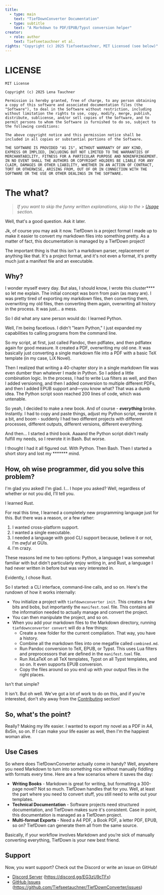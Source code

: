 ```yaml
---
title:
  - type: main
    text: "TiefDownConverter Documentation"
  - type: subtitle
    text: "A Markdown to PDF/EPUB/Typst conversion helper"
creator:
  - role: author
    text: Tiefseetauchner et al.
rights: "Copyright (c) 2025 Tiefseetauchner, MIT Licensed (see below)"
---
```


# LICENSE

```
MIT License

Copyright (c) 2025 Lena Tauchner

Permission is hereby granted, free of charge, to any person obtaining a copy of this software and associated documentation files (the "Software"), to deal in the Software without restriction, including without limitation the rights to use, copy, modify, merge, publish, distribute, sublicense, and/or sell copies of the Software, and to permit persons to whom the Software is furnished to do so, subject to the following conditions:

The above copyright notice and this permission notice shall be included in all copies or substantial portions of the Software.

THE SOFTWARE IS PROVIDED "AS IS", WITHOUT WARRANTY OF ANY KIND, EXPRESS OR IMPLIED, INCLUDING BUT NOT LIMITED TO THE WARRANTIES OF MERCHANTABILITY, FITNESS FOR A PARTICULAR PURPOSE AND NONINFRINGEMENT. IN NO EVENT SHALL THE AUTHORS OR COPYRIGHT HOLDERS BE LIABLE FOR ANY CLAIM, DAMAGES OR OTHER LIABILITY, WHETHER IN AN ACTION OF CONTRACT, TORT OR OTHERWISE, ARISING FROM, OUT OF OR IN CONNECTION WITH THE SOFTWARE OR THE USE OR OTHER DEALINGS IN THE SOFTWARE.
```

# The what?

> _If you want to skip the funny written explanations, skip to the_ > _[Usage](#usage) section._

Well, that's a good question. Ask it later.

Jk, of course you may ask it now.
TiefDown is a project format I made up to make
it easier to convert my markdown files into something pretty.
As a matter of fact, this documentation is managed by a TiefDown project!

The important thing is that this isn't a markdown parser, replacement or
anything like that. It's a project format, and it's not even a format, it's
pretty much just a manifest file and an executable.

## Why?

I wonder myself every day.
But alas, I should know, I wrote this cluster\*\*\*\* so let
me explain. The initial concept was born from pain (as many are).
I was pretty tired of exporting my markdown files, then converting them,
overwriting my old files, then converting them again, overwriting all history
in the process. It was just... a mess.

So I did what any sane person would do: I learned Python.

Well, I'm being facetious. I didn't "learn Python," I just expanded my
capabilities to calling programs from the command line.

So my script, at first, just called Pandoc, then pdflatex, and then
pdflatex again for good measure. It created a PDF, overwriting my old one.
It was basically just converting a single markdown file into a PDF with a
basic TeX template (in my case, LiX Novel).

Then I realized that writing a 40-chapter story in a single markdown file was
even dumber than whatever I made in Python. So I added a little combination
logic. In the process, I had to write Lua filters as well, and then I added
versioning, and then I added conversion to multiple different PDFs, and then I
added EPUB support and—you know what? That was a dumb idea. The Python script
soon reached 200 lines of code, which was untenable.

So yeah, I decided to make a new book. And of course - _**everything**_ broke.
Instantly. I had to copy and paste things, adjust my Python script, rewrote it
a bit, and boom - suddenly I had two different projects with different processes,
different outputs, different versions, different everything.

And then... I started a third book. Aaaand the Python script didn't really fulfill
my needs, so I rewrote it in Bash. But worse.

I thought I had it all figured out. With Python. Then Bash. Then I started a short
story and lost my \*\*\*\*\*\*\* mind.

## How, oh wise programmer, did you solve this problem?

I'm glad you asked! I'm glad. I... I hope you asked?
Well, regardless of whether or not you did, I'll tell you.

I learned Rust.

For real this time, I learned a completely new programming language just for this.
But there was a reason, or a few rather:

1. I wanted cross-platform support.
2. I wanted a single executable.
3. I needed a language with good CLI support because, believe it or not, I'm _awful_ at GUIs.
4. I'm crazy.

These reasons led me to two options: Python, a language I was somewhat familiar
with but didn't particularly enjoy writing in, and Rust, a language I had never
written in before but was very interested in.

Evidently, I chose Rust.

So I started: a CLI interface, command-line calls, and so on. Here's the rundown
of how it works internally:

- You initialize a project with `tiefdownconverter init`. This creates a few bits and
  bobs, but importantly the `manifest.toml` file. This contains all the
  information needed to actually manage and convert the project.
- You can then manipulate the project, and so on.
- When you add your markdown files to the Markdown directory, running
  `tiefdownconverter convert` will do a few things:
  - Create a new folder for the current compilation. That way, you have a
    history.
  - Combine all the markdown files into one megafile called `combined.md`.
  - Run Pandoc conversion to TeX, EPUB, or Typst. This uses Lua filters and
    preprocessors that are defined in the `manifest.toml` file.
  - Run XeLaTeX on all TeX templates, Typst on all Typst templates, and so on. It even
    supports EPUB conversion.
  - Copy the files around so you end up with your output files in the right places.

Isn't that simple?

It isn't. But oh well. We've got a lot of work to do on this, and if you're
interested, don't shy away from the [Contributing](#contributing) section!

## So, what's the point?

Really? Making my life easier. I wanted to export my novel as a PDF in A4, 8x5in, so on.
If I can make your life easier as well, then I'm the happiest woman alive.

## Use Cases

So where does TiefDownConverter actually come in handy? Well, anywhere you need Markdown
to turn into something nice without manually fiddling with formats every time. Here are
a few scenarios where it saves the day:

- **Writing Books** - Markdown is great for writing, but formatting a 300-page novel? Not so much. TiefDown handles that for you.
  Well, at least the part where you need to convert stuff, you still need to write out your templates.
- **Technical Documentation** - Software projects need structured documentation, and TiefDown makes sure it's consistent.
  Case in point, this documentation is managed as a TiefDown project.
- **Multi-format Exports** - Need a A4 PDF, a Book PDF, a letter PDF, EPUB, so on? TiefDown can generate them all from the same source.

Basically, if your workflow involves Markdown and you’re sick of manually converting everything, TiefDown is your new best friend.

## Support

Now, you want support? Check out the Discord or write an issue on GitHub!

- [Discord Server](https://discord.gg/EG3zU9cTFx) (https://discord.gg/EG3zU9cTFx)
- [GitHub Issues](https://github.com/Tiefseetauchner/TiefDownConverter/issues) (https://github.com/Tiefseetauchner/TiefDownConverter/issues)
